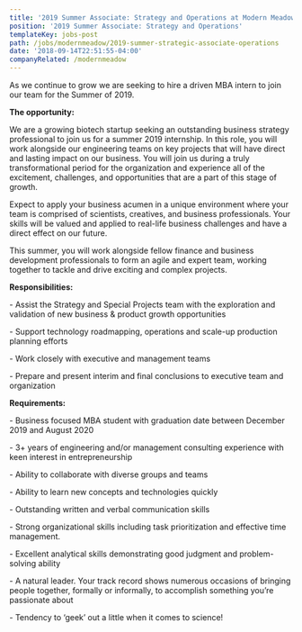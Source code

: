 ```yaml
---
title: '2019 Summer Associate: Strategy and Operations at Modern Meadow'
position: '2019 Summer Associate: Strategy and Operations'
templateKey: jobs-post
path: /jobs/modernmeadow/2019-summer-strategic-associate-operations
date: '2018-09-14T22:51:55-04:00'
companyRelated: /modernmeadow
---
```

As we continue to grow we are seeking to hire a driven MBA intern to join our team for the Summer of 2019.

**The opportunity:**

We are a growing biotech startup seeking an outstanding business strategy professional to join us for a summer 2019 internship. In this role, you will work alongside our engineering teams on key projects that will have direct and lasting impact on our business. You will join us during a truly transformational period for the organization and experience all of the excitement, challenges, and opportunities that are a part of this stage of growth.

Expect to apply your business acumen in a unique environment where your team is comprised of scientists, creatives, and business professionals. Your skills will be valued and applied to real-life business challenges and have a direct effect on our future.

This summer, you will work alongside fellow finance and business development professionals to form an agile and expert team, working together to tackle and drive exciting and complex projects.



**Responsibilities:**

\- Assist the Strategy and Special Projects team with the exploration and validation of new business & product growth opportunities

\- Support technology roadmapping, operations and scale-up production planning efforts

\- Work closely with executive and management teams

\- Prepare and present interim and final conclusions to executive team and organization



**Requirements:**

\- Business focused MBA student with graduation date between December 2019 and August 2020

\- 3+ years of engineering and/or management consulting experience with keen interest in entrepreneurship

\- Ability to collaborate with diverse groups and teams

\- Ability to learn new concepts and technologies quickly

\- Outstanding written and verbal communication skills

\- Strong organizational skills including task prioritization and effective time management.

\- Excellent analytical skills demonstrating good judgment and problem-solving ability

\- A natural leader. Your track record shows numerous occasions of bringing people together, formally or informally, to accomplish something you’re passionate about

\- Tendency to ‘geek’ out a little when it comes to science!
